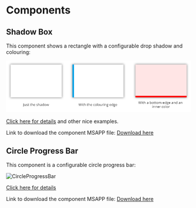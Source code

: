 # Components
## Shadow Box
This component shows a rectangle with a configurable drop shadow and colouring:

![ShadowBox](Components/ShadowBox/images/ShadowBox.png)

[Click here for details](Components/ShadowBox/ShadowBox.md) and other nice examples.

Link to download the component MSAPP file: [Download here](Components/ShadowBox/ShadowBox.msapp)

## Circle Progress Bar
This component is a configurable circle progress bar:

![CircleProgressBar](Components/CircleProgressBar/CircleProgressBar.png)

[Click here for details](Components/CircleProgressBar/CircleProgressBar.md)

Link to download the component MSAPP file: [Download here](Components/CircleProgressBar/CircleProgressBar.msapp)
